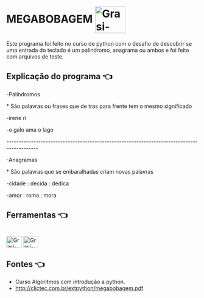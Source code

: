 # MEGABOBAGEM <img align="center" alt="Grasi-Flutter" height="70" width="80" src="https://media1.giphy.com/media/3og0IGOrTghF4zB2rC/200w.webp?cid=ecf05e4709lq6nxfx3p3isu67rsxvzo289y3dnxsrd4zrlms&rid=200w.webp&ct=s">

Este programa foi feito no curso de python com o desafio de descobrir se uma entrada do teclado é um palindromo, anagrama ou ambos e foi feito com arquivos de teste.

## Explicação do programa :point_left:

<p>-Palindromos
<p>* São palavras ou frases que de tras para frente tem o mesmo significado
<p>-irene ri
<P>-o galo ama o lago

<p>-------------------------------------------------------------------------------------------

<p>-Anagramas
<p>* São palavras que se embaralhadas criam novas palavras
<p>-cidade : decida : dedica
<p>-amor : roma : mora

## Ferramentas :point_left:
<div style="display: inline_block"><br>
  <img align="center" alt="Grasi-Flutter" height="30" width="40" src="https://cdn.jsdelivr.net/gh/devicons/devicon/icons/python/python-original.svg">
  <img align="center" alt="Grasi-Dart" height="30" width="40" src="https://cdn.jsdelivr.net/gh/devicons/devicon/icons/pycharm/pycharm-original.svg">
</div>

## Fontes :point_left:

- Curso Algoritmos com introdução a python.
- http://clictec.com.br/extpython/megabobagem.pdf
